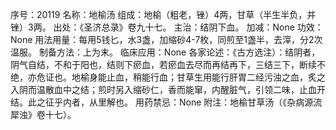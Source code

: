 序号：20119
名称：地榆汤
组成：地榆（粗老，锉）4两，甘草（半生半负，并锉）3两。
出处：《圣济总录》卷九十七。
主治：结阴下血。
加减：None
功效：None
用法用量：每用5钱匕，水3盏，加缩砂4-7枚，同煎至1盏半，去滓，分2次温服。
制备方法：上为末。
临床应用：None
各家论述：《古方选注）：结阴者，阴气自结，不和于阳也，结则下瘀血，若瘀血去尽而再结再下，三结三下，断续不绝，亦危证也。地榆身能止血，稍能行血；甘草生用能行肝胃二经污浊之血，炙之入阴而温散血中之结；煎时另入缩砂仁，香而能窜，内醒脏气，引领二味，止血开结。此之征乎内者，从里解也。
用药禁忌：None
附注：地榆甘草汤（《杂病源流犀浊》卷十七）。
